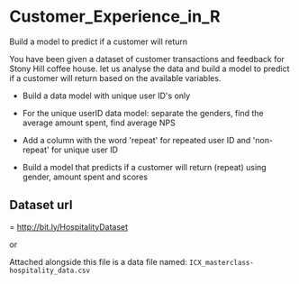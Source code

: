 # Customer_Experience_in_R
Build a model to predict if a customer will return

 You have been given a dataset of customer transactions and feedback for Stony Hill coffee house. let us analyse the data and build a model to predict if a customer will return based on the available variables.
 
 - Build a data model with unique user ID's only
 
 - For the unique userID data model: separate the genders, find the average amount spent, find average NPS
 
 - Add a column with the word 'repeat' for repeated user ID and 'non-repeat' for unique user ID
 
 - Build a model that predicts if a customer will return (repeat) using gender, amount spent and scores
 

## Dataset url 

= http://bit.ly/HospitalityDataset

or 

Attached alongside this file is a data file named: `ICX_masterclass-hospitality_data.csv`
